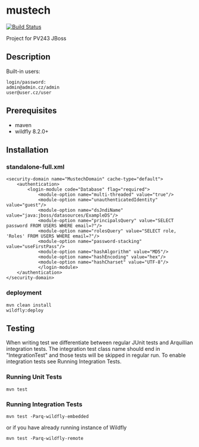 # mustech

[![Build Status](https://travis-ci.org/matobet/mustech.svg?branch=master)](https://travis-ci.org/matobet/mustech)

Project for PV243 JBoss

## Description
Built-in users:

    login/password:
    admin@admin.cz/admin
    user@user.cz/user

## Prerequisites

* maven
* wildfly 8.2.0+

## Installation

### standalone-full.xml

    <security-domain name="MustechDomain" cache-type="default">
        <authentication>
            <login-module code="Database" flag="required">
                <module-option name="multi-threaded" value="true"/>
                <module-option name="unauthenticatedIdentity" value="guest"/>
                <module-option name="dsJndiName" value="java:jboss/datasources/ExampleDS"/>
                <module-option name="principalsQuery" value="SELECT password FROM USERS WHERE email=?"/>
                <module-option name="rolesQuery" value="SELECT role, 'Roles' FROM USERS WHERE email=?"/>
                <module-option name="password-stacking" value="useFirstPass"/>
                <module-option name="hashAlgorithm" value="MD5"/>
                <module-option name="hashEncoding" value="hex"/>
                <module-option name="hashCharset" value="UTF-8"/>
                </login-module>
        </authentication>
    </security-domain>

### deployment

    mvn clean install
    wildfly:deploy

## Testing

When writing test we differentiate between regular JUnit tests and Arquillian integration tests.
The integration test class name should end in "IntegrationTest" and those tests will be skipped in 
regular run. To enable integration tests see Running Integration Tests.

### Running Unit Tests

    mvn test

### Running Integration Tests

    mvn test -Parq-wildfly-embedded

or if you have already running instance of Wildfly

    mvn test -Parq-wildfly-remote
